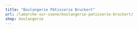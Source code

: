 ```yaml
---
title: "Boulangerie Pâtisserie Bruckert"
url: /lamarche-sur-saone/boulangerie-patisserie-bruckert/
shop: boulangerie
---
```

